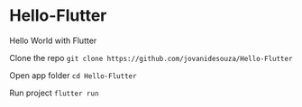 # Hello-Flutter



Hello World with Flutter


Clone the repo
`git clone https://github.com/jovanidesouza/Hello-Flutter`

Open app folder
`cd Hello-Flutter`

Run project
`flutter run`
